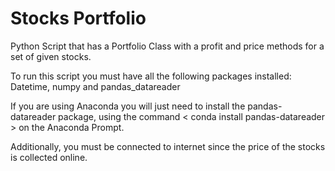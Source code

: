 # Stocks Portfolio
Python Script that has a Portfolio Class with a profit and price methods for a set of given stocks.


To run this script you must have all the following packages installed:
Datetime, numpy and pandas_datareader

If you are using Anaconda you will just need to install the pandas-datareader 
package, using the command < conda install pandas-datareader > on the Anaconda 
Prompt. 


Additionally, you must be connected to internet since the price of the stocks 
is collected online.
